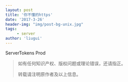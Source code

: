 ```yaml
---
layout: post
title: '你不懂的https'
date: '2017-3-26'
header-img: "img/post-bg-unix.jpg"
tags:
     - server
author: 'liugui'
---
```


	
ServerTokens Prod
> 如有任何知识产权、版权问题或理论错误，还请指正。
>
> 转载请注明原作者及以上信息。
